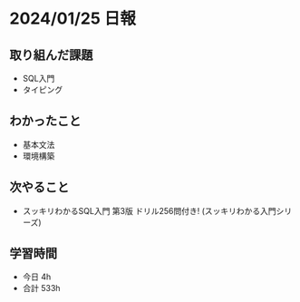# 2024/01/25 日報

## 取り組んだ課題
- SQL入門
- タイピング

## わかったこと
- 基本文法
- 環境構築

## 次やること
- スッキリわかるSQL入門 第3版 ドリル256問付き! (スッキリわかる入門シリーズ)

## 学習時間
- 今日 4h
- 合計 533h

